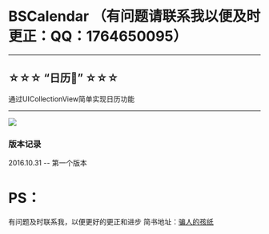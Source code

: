 # BSCalendar （有问题请联系我以便及时更正：QQ：1764650095）

-------
## ☆☆☆ “日历📅” ☆☆☆

通过UICollectionView简单实现日历功能

-------

![](http://upload-images.jianshu.io/upload_images/931374-725f20a7a59ce43f.gif?imageMogr2/auto-orient/strip)

### 版本记录

2016.10.31 -- 第一个版本

# PS：

有问题及时联系我，以便更好的更正和进步
简书地址：[骗人的孩纸](http://www.jianshu.com/p/c6f569e4e77b)


